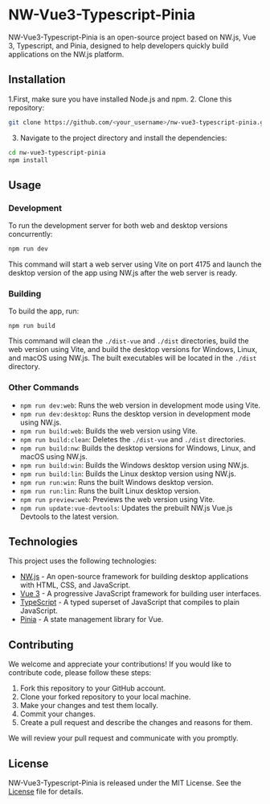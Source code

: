 # NW-Vue3-Typescript-Pinia
NW-Vue3-Typescript-Pinia is an open-source project based on NW.js, Vue 3, Typescript, and Pinia, designed to help developers quickly build applications on the NW.js platform.

## Installation
1.First, make sure you have installed Node.js and npm.
2. Clone this repository:
```bash
git clone https://github.com/<your_username>/nw-vue3-typescript-pinia.git
```

3. Navigate to the project directory and install the dependencies:
```bash
cd nw-vue3-typescript-pinia
npm install
```

## Usage
### Development
To run the development server for both web and desktop versions concurrently:
```bash
npm run dev
```

This command will start a web server using Vite on port 4175 and launch the desktop version of the app using NW.js after the web server is ready.

### Building
To build the app, run:
```
npm run build
```

This command will clean the `./dist-vue` and `./dist` directories, build the web version using Vite, and build the desktop versions for Windows, Linux, and macOS using NW.js. The built executables will be located in the `./dist` directory.

### Other Commands
- `npm run dev:web`: Runs the web version in development mode using Vite.
- `npm run dev:desktop`: Runs the desktop version in development mode using NW.js.
- `npm run build:web`: Builds the web version using Vite.
- `npm run build:clean`: Deletes the `./dist-vue` and `./dist` directories.
- `npm run build:nw`: Builds the desktop versions for Windows, Linux, and macOS using NW.js.
- `npm run build:win`: Builds the Windows desktop version using NW.js.
- `npm run build:lin`: Builds the Linux desktop version using NW.js.
- `npm run run:win`: Runs the built Windows desktop version.
- `npm run run:lin`: Runs the built Linux desktop version.
- `npm run preview:web`: Previews the web version using Vite.
- `npm run update:vue-devtools`: Updates the prebuilt NW.js Vue.js Devtools to the latest version.


## Technologies

This project uses the following technologies:

- [NW.js](https://nwjs.io/) - An open-source framework for building desktop applications with HTML, CSS, and JavaScript.
- [Vue 3](https://v3.vuejs.org/) - A progressive JavaScript framework for building user interfaces.
- [TypeScript](https://www.typescriptlang.org/) - A typed superset of JavaScript that compiles to plain JavaScript.
- [Pinia](https://pinia.esm.dev/) - A state management library for Vue.
## Contributing

We welcome and appreciate your contributions! If you would like to contribute code, please follow these steps:

1. Fork this repository to your GitHub account.
2. Clone your forked repository to your local machine.
3. Make your changes and test them locally.
4. Commit your changes.
5. Create a pull request and describe the changes and reasons for them.

We will review your pull request and communicate with you promptly.


## License
NW-Vue3-Typescript-Pinia is released under the MIT License. See the [License](https://chat.openai.com/chat/LICENSE) file for details.
